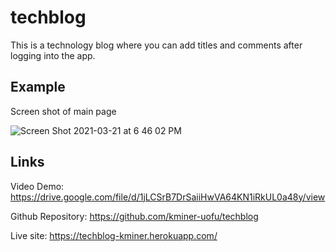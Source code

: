 # techblog

This is a technology blog where you can add titles and comments after logging into the app.

## Example

Screen shot of main page

![Screen Shot 2021-03-21 at 6 46 02 PM](https://user-images.githubusercontent.com/70558063/111927274-c96b6f00-8a75-11eb-9087-dac8f1c63059.png)

## Links 

Video Demo:  https://drive.google.com/file/d/1jLCSrB7DrSaiiHwVA64KN1iRkUL0a48y/view

Github Repository:  https://github.com/kminer-uofu/techblog

Live site: https://techblog-kminer.herokuapp.com/